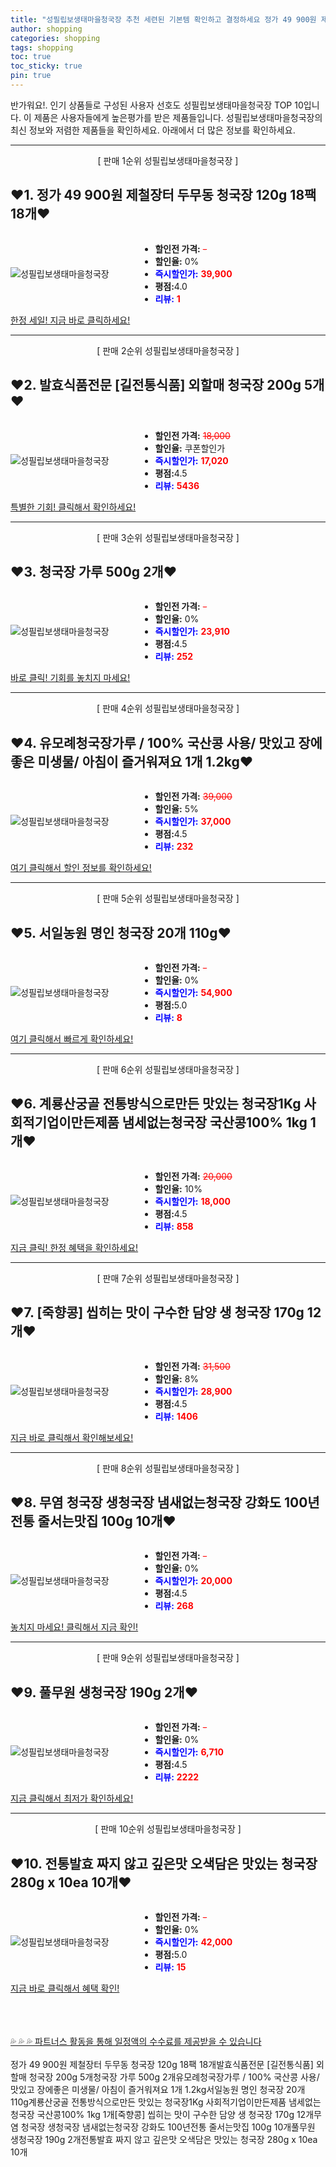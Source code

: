 ```yaml
---
title: "성필립보생태마을청국장 추천 세련된 기본템 확인하고 결정하세요 정가 49 900원 제철장터 두무동"
author: shopping
categories: shopping
tags: shopping
toc: true
toc_sticky: true
pin: true
---
```

반가워요!. 인기 상품들로 구성된 사용자 선호도 성필립보생태마을청국장 TOP 10입니다. 이 제품은 사용자들에게 높은평가를 받은 제품들입니다. 성필립보생태마을청국장의 최신 정보와 저렴한 제품들을 확인하세요. 아래에서 더 많은 정보를 확인하세요.

---
<p class="toplist" style="margin: 0 auto; display: block; width: fit-content;">[ 판매 1순위 성필립보생태마을청국장 ]</p>

<h2><strong>❤️1. 정가 49 900원 제철장터 두무동 청국장 120g 18팩 18개❤️</strong></h2>

<div style="display: flex; align-items: center;">
    <div style="flex: 0.4;">
        <img src="https://thumbnail9.coupangcdn.com/thumbnails/remote/230x230ex/image/vendor_inventory/4777/73e40455f550dff72fa62acbe83f998d3cc21c79464bae5a48b13c899079.jpg" alt="성필립보생태마을청국장" style="max-width: 100%;">
    </div>
    <div style="flex: 0.6; margin-left: 10px;">
        <ul>
            <li><strong>할인전 가격:</strong> <del style="color: red;">-</del></li>
            <li><strong>할인율:</strong> 0%</li>
            <li><span style='color:blue'><strong>즉시할인가:</strong></span> <span style='color:red'><strong>39,900</strong></span></li>
            <li><strong>평점:</strong>4.0</li>
            <li><span style='color:blue'><strong>리뷰:</strong></span> <span style='color:red'><strong>1</strong></span></li>
        </ul>
    </div>
</div>
<div class="center">
    <a href="https://selin100587.github.io?lptag=AF9450613&subid=githubio&pageKey=8146328998&traceid=V0-153&itemId=23163365994&vendorItemId=90196153548" class="myButton">
        한정 세일! 지금 바로 클릭하세요!
    </a>
</div>


---
<p class="toplist" style="margin: 0 auto; display: block; width: fit-content;">[ 판매 2순위 성필립보생태마을청국장 ]</p>

<h2><strong>❤️2. 발효식품전문 [길전통식품] 외할매 청국장 200g 5개❤️</strong></h2>

<div style="display: flex; align-items: center;">
    <div style="flex: 0.4;">
        <img src="https://thumbnail9.coupangcdn.com/thumbnails/remote/230x230ex/image/vendor_inventory/b42c/661e903daf166da0ac7ec213308ce97432fd408776601d9185cdb94b0831.jpg" alt="성필립보생태마을청국장" style="max-width: 100%;">
    </div>
    <div style="flex: 0.6; margin-left: 10px;">
        <ul>
            <li><strong>할인전 가격:</strong> <del style="color: red;">18,000</del></li>
            <li><strong>할인율:</strong> 쿠폰할인가</li>
            <li><span style='color:blue'><strong>즉시할인가:</strong></span> <span style='color:red'><strong>17,020</strong></span></li>
            <li><strong>평점:</strong>4.5</li>
            <li><span style='color:blue'><strong>리뷰:</strong></span> <span style='color:red'><strong>5436</strong></span></li>
        </ul>
    </div>
</div>
<div class="center">
    <a href="https://selin100587.github.io?lptag=AF9450613&subid=githubio&pageKey=7183159586&traceid=V0-153&itemId=18120495055&vendorItemId=70654200109" class="myButton">
        특별한 기회! 클릭해서 확인하세요!
    </a>
</div>


---
<p class="toplist" style="margin: 0 auto; display: block; width: fit-content;">[ 판매 3순위 성필립보생태마을청국장 ]</p>

<h2><strong>❤️3. 청국장 가루 500g 2개❤️</strong></h2>

<div style="display: flex; align-items: center;">
    <div style="flex: 0.4;">
        <img src="https://thumbnail7.coupangcdn.com/thumbnails/remote/230x230ex/image/retail/images/5994728236315795-18754873-02db-4822-9f87-3638377b5cc7.jpg" alt="성필립보생태마을청국장" style="max-width: 100%;">
    </div>
    <div style="flex: 0.6; margin-left: 10px;">
        <ul>
            <li><strong>할인전 가격:</strong> <del style="color: red;">-</del></li>
            <li><strong>할인율:</strong> 0%</li>
            <li><span style='color:blue'><strong>즉시할인가:</strong></span> <span style='color:red'><strong>23,910</strong></span></li>
            <li><strong>평점:</strong>4.5</li>
            <li><span style='color:blue'><strong>리뷰:</strong></span> <span style='color:red'><strong>252</strong></span></li>
        </ul>
    </div>
</div>
<div class="center">
    <a href="https://selin100587.github.io?lptag=AF9450613&subid=githubio&pageKey=7432519722&traceid=V0-153&itemId=19307133357&vendorItemId=70957270770" class="myButton">
        바로 클릭! 기회를 놓치지 마세요!
    </a>
</div>


---
<p class="toplist" style="margin: 0 auto; display: block; width: fit-content;">[ 판매 4순위 성필립보생태마을청국장 ]</p>

<h2><strong>❤️4. 유모례청국장가루 / 100% 국산콩 사용/ 맛있고 장에좋은 미생물/ 아침이 즐거워져요 1개 1.2kg❤️</strong></h2>

<div style="display: flex; align-items: center;">
    <div style="flex: 0.4;">
        <img src="https://thumbnail8.coupangcdn.com/thumbnails/remote/230x230ex/image/vendor_inventory/ef9c/70e622ee1ee36257089c741afbc69e9e13c1aa6ca4cf119a5cec5c85de89.jpg" alt="성필립보생태마을청국장" style="max-width: 100%;">
    </div>
    <div style="flex: 0.6; margin-left: 10px;">
        <ul>
            <li><strong>할인전 가격:</strong> <del style="color: red;">39,000</del></li>
            <li><strong>할인율:</strong> 5%</li>
            <li><span style='color:blue'><strong>즉시할인가:</strong></span> <span style='color:red'><strong>37,000</strong></span></li>
            <li><strong>평점:</strong>4.5</li>
            <li><span style='color:blue'><strong>리뷰:</strong></span> <span style='color:red'><strong>232</strong></span></li>
        </ul>
    </div>
</div>
<div class="center">
    <a href="https://selin100587.github.io?lptag=AF9450613&subid=githubio&pageKey=8180141665&traceid=V0-153&itemId=21751283376&vendorItemId=88800312959" class="myButton">
        여기 클릭해서 할인 정보를 확인하세요!
    </a>
</div>


---
<p class="toplist" style="margin: 0 auto; display: block; width: fit-content;">[ 판매 5순위 성필립보생태마을청국장 ]</p>

<h2><strong>❤️5. 서일농원 명인 청국장 20개 110g❤️</strong></h2>

<div style="display: flex; align-items: center;">
    <div style="flex: 0.4;">
        <img src="https://thumbnail7.coupangcdn.com/thumbnails/remote/230x230ex/image/vendor_inventory/f2e7/a8be45dfcf08ed061b52ee2265f876bebe0807ec39905bde2c15f107ee20.jpg" alt="성필립보생태마을청국장" style="max-width: 100%;">
    </div>
    <div style="flex: 0.6; margin-left: 10px;">
        <ul>
            <li><strong>할인전 가격:</strong> <del style="color: red;">-</del></li>
            <li><strong>할인율:</strong> 0%</li>
            <li><span style='color:blue'><strong>즉시할인가:</strong></span> <span style='color:red'><strong>54,900</strong></span></li>
            <li><strong>평점:</strong>5.0</li>
            <li><span style='color:blue'><strong>리뷰:</strong></span> <span style='color:red'><strong>8</strong></span></li>
        </ul>
    </div>
</div>
<div class="center">
    <a href="https://selin100587.github.io?lptag=AF9450613&subid=githubio&pageKey=6198449407&traceid=V0-153&itemId=12282463003&vendorItemId=88846168161" class="myButton">
        여기 클릭해서 빠르게 확인하세요!
    </a>
</div>


---
<p class="toplist" style="margin: 0 auto; display: block; width: fit-content;">[ 판매 6순위 성필립보생태마을청국장 ]</p>

<h2><strong>❤️6. 계룡산궁골 전통방식으로만든 맛있는 청국장1Kg 사회적기업이만든제품 냄세없는청국장 국산콩100% 1kg 1개❤️</strong></h2>

<div style="display: flex; align-items: center;">
    <div style="flex: 0.4;">
        <img src="https://thumbnail10.coupangcdn.com/thumbnails/remote/230x230ex/image/vendor_inventory/e88d/6ecc71a574733bc2faca44f074bbfd9ba9328e02579f87e4724979ad6887.jpg" alt="성필립보생태마을청국장" style="max-width: 100%;">
    </div>
    <div style="flex: 0.6; margin-left: 10px;">
        <ul>
            <li><strong>할인전 가격:</strong> <del style="color: red;">20,000</del></li>
            <li><strong>할인율:</strong> 10%</li>
            <li><span style='color:blue'><strong>즉시할인가:</strong></span> <span style='color:red'><strong>18,000</strong></span></li>
            <li><strong>평점:</strong>4.5</li>
            <li><span style='color:blue'><strong>리뷰:</strong></span> <span style='color:red'><strong>858</strong></span></li>
        </ul>
    </div>
</div>
<div class="center">
    <a href="https://selin100587.github.io?lptag=AF9450613&subid=githubio&pageKey=4939697106&traceid=V0-153&itemId=6505509876&vendorItemId=73800074737" class="myButton">
        지금 클릭! 한정 혜택을 확인하세요!
    </a>
</div>


---
<p class="toplist" style="margin: 0 auto; display: block; width: fit-content;">[ 판매 7순위 성필립보생태마을청국장 ]</p>

<h2><strong>❤️7. [죽향콩] 씹히는 맛이 구수한 담양 생 청국장 170g 12개❤️</strong></h2>

<div style="display: flex; align-items: center;">
    <div style="flex: 0.4;">
        <img src="https://thumbnail9.coupangcdn.com/thumbnails/remote/230x230ex/image/vendor_inventory/7d19/b526b4a7bc510df568056463dd0cf7357c5c205437db9422183c52e2b8c5.jpg" alt="성필립보생태마을청국장" style="max-width: 100%;">
    </div>
    <div style="flex: 0.6; margin-left: 10px;">
        <ul>
            <li><strong>할인전 가격:</strong> <del style="color: red;">31,500</del></li>
            <li><strong>할인율:</strong> 8%</li>
            <li><span style='color:blue'><strong>즉시할인가:</strong></span> <span style='color:red'><strong>28,900</strong></span></li>
            <li><strong>평점:</strong>4.5</li>
            <li><span style='color:blue'><strong>리뷰:</strong></span> <span style='color:red'><strong>1406</strong></span></li>
        </ul>
    </div>
</div>
<div class="center">
    <a href="https://selin100587.github.io?lptag=AF9450613&subid=githubio&pageKey=6330514595&traceid=V0-153&itemId=13235801131&vendorItemId=3002687464" class="myButton">
        지금 바로 클릭해서 확인해보세요!
    </a>
</div>


---
<p class="toplist" style="margin: 0 auto; display: block; width: fit-content;">[ 판매 8순위 성필립보생태마을청국장 ]</p>

<h2><strong>❤️8. 무염 청국장 생청국장 냄새없는청국장 강화도 100년전통 줄서는맛집 100g 10개❤️</strong></h2>

<div style="display: flex; align-items: center;">
    <div style="flex: 0.4;">
        <img src="https://thumbnail8.coupangcdn.com/thumbnails/remote/230x230ex/image/vendor_inventory/fbf0/ff754c3db9e720cac6c70fd548d69965e5834555435c8213308201147611.jpg" alt="성필립보생태마을청국장" style="max-width: 100%;">
    </div>
    <div style="flex: 0.6; margin-left: 10px;">
        <ul>
            <li><strong>할인전 가격:</strong> <del style="color: red;">-</del></li>
            <li><strong>할인율:</strong> 0%</li>
            <li><span style='color:blue'><strong>즉시할인가:</strong></span> <span style='color:red'><strong>20,000</strong></span></li>
            <li><strong>평점:</strong>4.5</li>
            <li><span style='color:blue'><strong>리뷰:</strong></span> <span style='color:red'><strong>268</strong></span></li>
        </ul>
    </div>
</div>
<div class="center">
    <a href="https://selin100587.github.io?lptag=AF9450613&subid=githubio&pageKey=7538796816&traceid=V0-153&itemId=19812692248&vendorItemId=4622636725" class="myButton">
        놓치지 마세요! 클릭해서 지금 확인!
    </a>
</div>


---
<p class="toplist" style="margin: 0 auto; display: block; width: fit-content;">[ 판매 9순위 성필립보생태마을청국장 ]</p>

<h2><strong>❤️9. 풀무원 생청국장 190g 2개❤️</strong></h2>

<div style="display: flex; align-items: center;">
    <div style="flex: 0.4;">
        <img src="https://thumbnail8.coupangcdn.com/thumbnails/remote/230x230ex/image/retail/images/015c92f3-c152-4de2-bd36-0a7e895d81a6704995877442304502.png" alt="성필립보생태마을청국장" style="max-width: 100%;">
    </div>
    <div style="flex: 0.6; margin-left: 10px;">
        <ul>
            <li><strong>할인전 가격:</strong> <del style="color: red;">-</del></li>
            <li><strong>할인율:</strong> 0%</li>
            <li><span style='color:blue'><strong>즉시할인가:</strong></span> <span style='color:red'><strong>6,710</strong></span></li>
            <li><strong>평점:</strong>4.5</li>
            <li><span style='color:blue'><strong>리뷰:</strong></span> <span style='color:red'><strong>2222</strong></span></li>
        </ul>
    </div>
</div>
<div class="center">
    <a href="https://selin100587.github.io?lptag=AF9450613&subid=githubio&pageKey=7538533505&traceid=V0-153&itemId=19920005103&vendorItemId=87019731814" class="myButton">
        지금 클릭해서 최저가 확인하세요!
    </a>
</div>


---
<p class="toplist" style="margin: 0 auto; display: block; width: fit-content;">[ 판매 10순위 성필립보생태마을청국장 ]</p>

<h2><strong>❤️10. 전통발효 짜지 않고 깊은맛 오색담은 맛있는 청국장 280g x 10ea 10개❤️</strong></h2>

<div style="display: flex; align-items: center;">
    <div style="flex: 0.4;">
        <img src="https://thumbnail9.coupangcdn.com/thumbnails/remote/230x230ex/image/vendor_inventory/a733/f47c0afac38366ee57b54f3f0f3143a1928e73a0172a6d8a769d88cd17df.jpg" alt="성필립보생태마을청국장" style="max-width: 100%;">
    </div>
    <div style="flex: 0.6; margin-left: 10px;">
        <ul>
            <li><strong>할인전 가격:</strong> <del style="color: red;">-</del></li>
            <li><strong>할인율:</strong> 0%</li>
            <li><span style='color:blue'><strong>즉시할인가:</strong></span> <span style='color:red'><strong>42,000</strong></span></li>
            <li><strong>평점:</strong>5.0</li>
            <li><span style='color:blue'><strong>리뷰:</strong></span> <span style='color:red'><strong>15</strong></span></li>
        </ul>
    </div>
</div>
<div class="center">
    <a href="https://selin100587.github.io?lptag=AF9450613&subid=githubio&pageKey=7632990985&traceid=V0-153&itemId=5749535238&vendorItemId=73048167781" class="myButton">
        지금 바로 클릭해서 혜택 확인!
    </a>
</div>

<br><br><br>[💦 💦 💦 파트너스 활동을 통해 일정액의 수수료를 제공받을 수 있습니다](https://link.coupang.com/a/bcpT2c)<br><br>정가 49 900원 제철장터 두무동 청국장 120g 18팩 18개발효식품전문 [길전통식품] 외할매 청국장 200g 5개청국장 가루 500g 2개유모례청국장가루 / 100% 국산콩 사용/ 맛있고 장에좋은 미생물/ 아침이 즐거워져요 1개 1.2kg서일농원 명인 청국장 20개 110g계룡산궁골 전통방식으로만든 맛있는 청국장1Kg 사회적기업이만든제품 냄세없는청국장 국산콩100% 1kg 1개[죽향콩] 씹히는 맛이 구수한 담양 생 청국장 170g 12개무염 청국장 생청국장 냄새없는청국장 강화도 100년전통 줄서는맛집 100g 10개풀무원 생청국장 190g 2개전통발효 짜지 않고 깊은맛 오색담은 맛있는 청국장 280g x 10ea 10개